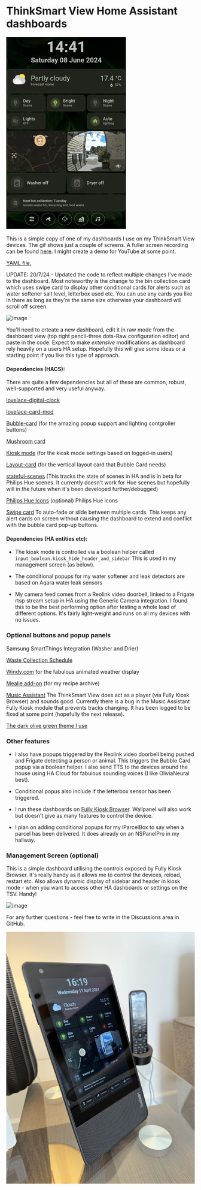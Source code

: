 # ThinkSmart View Home Assistant dashboards #

![](assets/images/dashboarddemo.gif)

This is a simple copy of one of my dashboards I use on my ThinkSmart View devices. The gif shows just a couple of screens. A fuller screen recording can be found [here](assets/images/dashboarddemo.mp4). I might create a demo for YouTube at some point.

[YAML file.](TSV_Dashboard.yaml)

UPDATE: 20/7/24 - Updated the code to reflect multiple changes I've made to the dashboard. Most noteworthy is the change to the bin collection card which uses swipe card to display other conditional cards for alerts such as water softener salt level, letterbox used etc. You can use any cards you like in there as long as they're the same size otherwise your dashboard will scroll off screen.

![image](https://github.com/user-attachments/assets/71cbfa7f-4c65-4e13-b350-38322792ff89)


You'll need to crteate a new dashboard, edit it in raw mode from the dashboard view (top right pencil-three dots-Raw configuration editor) and paste in the code. Expect to make *extensive* modifications as dashboard rely heavily on a users HA setup. Hopefully this will give some ideas or a starting point if you like this type of approach.

#### Dependencies (HACS): ####

There are quite a few dependencies but all of these are common, robust, well-supported and very useful anyway.

[lovelace-digital-clock](https://github.com/wassy92x/lovelace-digital-clock)

[lovelace-card-mod](https://github.com/thomasloven/lovelace-card-mod)

[Bubble-card](https://github.com/Clooos/Bubble-Card) (for the amazing popup support and lighting contgroller buttons)

[Mushroom card](https://github.com/piitaya/lovelace-mushroom)

[Kiosk mode](https://github.com/NemesisRE/kiosk-mode) (for the kiosk mode settings based on logged-in users)

[Layout-card](https://github.com/thomasloven/lovelace-layout-card) (for the vertical layout card that Bubble Card needs)

[stateful-scenes](https://github.com/hugobloem/stateful_scenes) (This tracks the state of scenes in HA and is in beta for Philips Hue scenes. It currently doesn't work for Hue scenes but hopefully will in the future when it's been developed further/debugged)

[Philips Hue Icons](https://github.com/arallsopp/hass-hue-icons) (optional) Philips Hue icons

[Swipe card](https://github.com/bramkragten/swipe-card) To auto-fade or slide between multiple cards. This keeps any alert cards on screen without causing the dashboard to extend and conflict with the bubble card pop-up buttons.

#### Dependencies (HA entities etc): ####

- The kiosk mode is controlled via a boolean helper called `input_boolean.kiosk_hide_header_and_sidebar` This is used in my management screen (as below).

- The conditional popups for my water softener and leak detectors are based on Aqara water leak sensors

- My camera feed comes from a Reolink video doorbell, linked to a Frigate rtsp stream setup in HA using the Generic Camera integration. I found this to be the best performing option after testing a whole load of different options. It's fairly light-weight and runs on all my devices with no issues.

### Optional buttons and popup panels ###

Samsung SmartThings Integration (Washer and Drier)

[Waste Collection Schedule](https://github.com/mampfes/hacs_waste_collection_schedule)

[Windy.com](https://www.windy.com) for the fabulous animated weather display

[Mealie add-on](https://github.com/alexbelgium/hassio-addons/tree/master/mealie) (for my recipe archive)

[Music Assistant](https://music-assistant.io/)
The ThinkSmart View does act as a player (via Fully Kiosk Browser) and sounds good. Currently there is a bug in the Music Assistant Fully Kiosk module that prevents tracks changing. It has been logged to be fixed at some point (hopefully the next release).

[The dark olive green theme I use](https://github.com/AmoebeLabs/HA-Theme_M3-07-DarkOliveGreen)

### Other features ###

- I also have popups triggered by the Reolink video doorbell being pushed and Frigate detecting a person or animal. This triggers the Bubble Card popup via a boolean helper. I also send TTS to the devices around the house using HA Cloud for fabulous sounding voices (I like OliviaNeural best).

- Conditional popus also include if the letterbox sensor has been triggered.

- I run these dashboards on [Fully Kiosk Browser](https://www.fully-kiosk.com/). Wallpanel will also work but doesn't give as many features to control the device.

- I plan on adding conditional popups for my iParcelBox to say when a parcel has been delivered. It does already on an NSPanelPro in my hallway.

### Management Screen (optional) ###

This is a simple dashboard utilising the controls exposed by Fully Kiosk Browser. It's really handy as it allows me to control the devices, reload, restart etc. Also allows dynamic display of sidebar and header in kiosk mode - when you want to access other HA dashboards or settings on the TSV. Handy!

![image](https://github.com/user-attachments/assets/69e185a4-a921-4caf-9619-a0e83991ae1b)

For any further questions - feel free to write in the Discussions area in GitHub.

![](assets/images/IMG_0479.JPG)
